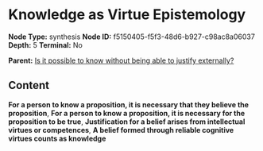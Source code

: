 # Knowledge as Virtue Epistemology

**Node Type:** synthesis
**Node ID:** f5150405-f5f3-48d6-b927-c98ac8a06037
**Depth:** 5
**Terminal:** No

**Parent:** [Is it possible to know without being able to justify externally?](is-it-possible-to-know-without-being-able-to-justify-externally-antithesis-881f0a9f-d8bb-4345-ac0f-0c64a9289806.md)

## Content

**For a person to know a proposition, it is necessary that they believe the proposition**, **For a person to know a proposition, it is necessary for the proposition to be true**, **Justification for a belief arises from intellectual virtues or competences**, **A belief formed through reliable cognitive virtues counts as knowledge**
